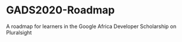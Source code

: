 # GADS2020-Roadmap
A roadmap for learners in the Google Africa Developer Scholarship on Pluralsight
